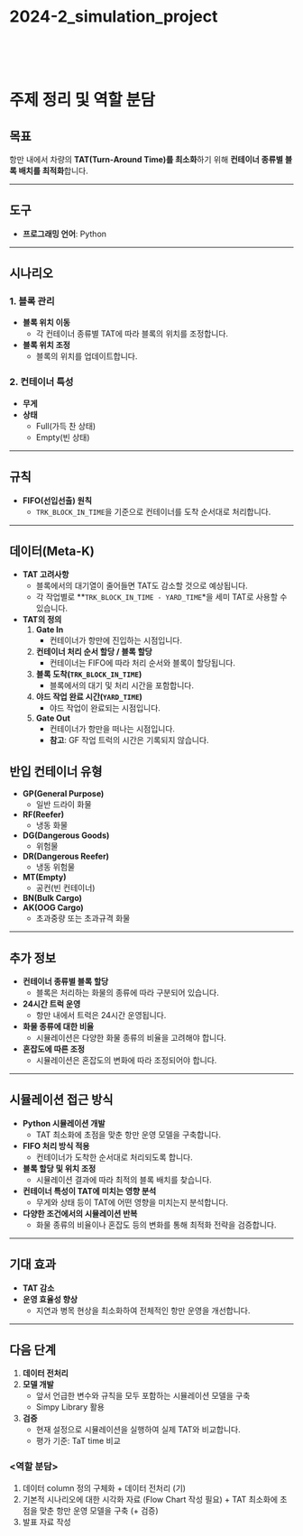 # 2024-2_simulation_project

<br>
<br>
<br>

# 주제 정리 및 역할 분담

## 목표

항만 내에서 차량의 **TAT(Turn-Around Time)를 최소화**하기 위해 **컨테이너 종류별 블록 배치를 최적화**합니다.

---

## 도구

- **프로그래밍 언어**: Python

---

## 시나리오

### 1. 블록 관리

- **블록 위치 이동**
    - 각 컨테이너 종류별 TAT에 따라 블록의 위치를 조정합니다.
- **블록 위치 조정**
    - 블록의 위치를 업데이트합니다.

### 2. 컨테이너 특성

- **무게**
- **상태**
    - Full(가득 찬 상태)
    - Empty(빈 상태)

---

## 규칙

- **FIFO(선입선출) 원칙**
    - `TRK_BLOCK_IN_TIME`을 기준으로 컨테이너를 도착 순서대로 처리합니다.

---

## 데이터(Meta-K)

- **TAT 고려사항**
    - 블록에서의 대기열이 줄어들면 TAT도 감소할 것으로 예상됩니다.
    - 각 작업별로 **`TRK_BLOCK_IN_TIME - YARD_TIME`*을 세미 TAT로 사용할 수 있습니다.
- **TAT의 정의**
    1. **Gate In**
        - 컨테이너가 항만에 진입하는 시점입니다.
    2. **컨테이너 처리 순서 할당 / 블록 할당**
        - 컨테이너는 FIFO에 따라 처리 순서와 블록이 할당됩니다.
    3. **블록 도착(`TRK_BLOCK_IN_TIME`)**
        - 블록에서의 대기 및 처리 시간을 포함합니다.
    4. **야드 작업 완료 시간(`YARD_TIME`)**
        - 야드 작업이 완료되는 시점입니다.
    5. **Gate Out**
        - 컨테이너가 항만을 떠나는 시점입니다.
        - **참고**: GF 작업 트럭의 시간은 기록되지 않습니다.

## 반입 컨테이너 유형

- **GP(General Purpose)**
    - 일반 드라이 화물
- **RF(Reefer)**
    - 냉동 화물
- **DG(Dangerous Goods)**
    - 위험물
- **DR(Dangerous Reefer)**
    - 냉동 위험물
- **MT(Empty)**
    - 공컨(빈 컨테이너)
- **BN(Bulk Cargo)**
- **AK(OOG Cargo)**
    - 초과중량 또는 초과규격 화물

---

## 추가 정보

- **컨테이너 종류별 블록 할당**
    - 블록은 처리하는 화물의 종류에 따라 구분되어 있습니다.
- **24시간 트럭 운영**
    - 항만 내에서 트럭은 24시간 운영됩니다.
- **화물 종류에 대한 비율**
    - 시뮬레이션은 다양한 화물 종류의 비율을 고려해야 합니다.
- **혼잡도에 따른 조정**
    - 시뮬레이션은 혼잡도의 변화에 따라 조정되어야 합니다.

---

## 시뮬레이션 접근 방식

- **Python 시뮬레이션 개발**
    - TAT 최소화에 초점을 맞춘 항만 운영 모델을 구축합니다.
- **FIFO 처리 방식 적용**
    - 컨테이너가 도착한 순서대로 처리되도록 합니다.
- **블록 할당 및 위치 조정**
    - 시뮬레이션 결과에 따라 최적의 블록 배치를 찾습니다.
- **컨테이너 특성이 TAT에 미치는 영향 분석**
    - 무게와 상태 등이 TAT에 어떤 영향을 미치는지 분석합니다.
- **다양한 조건에서의 시뮬레이션 반복**
    - 화물 종류의 비율이나 혼잡도 등의 변화를 통해 최적화 전략을 검증합니다.

---

## 기대 효과

- **TAT 감소**
- **운영 효율성 향상**
    - 지연과 병목 현상을 최소화하여 전체적인 항만 운영을 개선합니다.

---

## 다음 단계

1. **데이터 전처리**
2. **모델 개발**
    - 앞서 언급한 변수와 규칙을 모두 포함하는 시뮬레이션 모델을 구축
    - Simpy Library 활용
3. **검증**
    - 현재 설정으로 시뮬레이션을 실행하여 실제 TAT와 비교합니다.
    - 평가 기준: TaT time 비교

 

### <역할 분담>

1. 데이터 column 정의 구체화 + 데이터 전처리 (기)
2. 기본적 시나리오에 대한 시각화 자료 (Flow Chart 작성 필요) + TAT 최소화에 초점을 맞춘 항만 운영 모델을 구축 (+ 검증)
3. 발표 자료 작성
